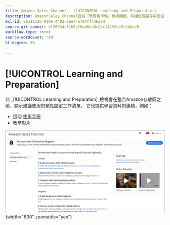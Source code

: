 ```yaml
---
title: Amazon Sales Channel - [!UICONTROL Learning and Preparation]
description: AmazonSales Channel提供「學習與準備」檢視標籤，可讓您輕鬆存取設定任務和資訊資源清單。
exl-id: 0b31132b-9106-4492-8be7-e784ff436a6d
source-git-commit: df26834c81b5e26ad0ea8c94c14292eb7c24bae8
workflow-type: tm+mt
source-wordcount: '59'
ht-degree: 5%

---
```


# [!UICONTROL Learning and Preparation]

此 _[!UICONTROL Learning and Preparation]_檢視會在整合Amazon存放區之前，顯示建議使用的預先設定工作清單。 它也提供學習資料的連結，例如：

- 這個 [使用手冊](./overview.md)
- 教學影片

![學習與準備檢視](assets/learning-preparation.png){width="600" zoomable="yes"}
